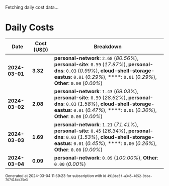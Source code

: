 Fetching daily cost data...
# Daily Costs

| Date | Cost (USD) | Breakdown |
|------|----------------|-----------|
| **2024-03-01** | **3.32** | **personal-network**: `2.68` (_80.56%_), **personal-site**: `0.59` (_17.87%_), **personal-dns**: `0.03` (_0.99%_), **cloud-shell-storage-eastus**: `0.01` (_0.29%_), ****: `0.01` (_0.29%_), **Other**: `0.00` (_0.00%_) |
| **2024-03-02** | **2.08** | **personal-network**: `1.43` (_69.03%_), **personal-site**: `0.59` (_28.62%_), **personal-dns**: `0.03` (_1.58%_), **cloud-shell-storage-eastus**: `0.01` (_0.47%_), ****: `0.01` (_0.30%_), **Other**: `0.00` (_0.00%_) |
| **2024-03-03** | **1.69** | **personal-network**: `1.21` (_71.41%_), **personal-site**: `0.45` (_26.34%_), **personal-dns**: `0.03` (_1.53%_), **cloud-shell-storage-eastus**: `0.01` (_0.45%_), ****: `0.00` (_0.26%_), **Other**: `0.00` (_0.00%_) |
| **2024-03-04** | **0.09** | **personal-network**: `0.09` (_100.00%_), **Other**: `0.00` (_0.00%_) |


<sup>Generated at 2024-03-04 11:59:23 for subscription with id `4913be3f-a345-4652-9bba-767418dd25e3`</sup>

